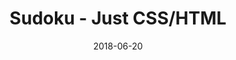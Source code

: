 ---
title: 'Sudoku - Just CSS/HTML'
date: 2018-06-20
tags: []
draft: false
type: 'games'
num19: [{'idx':1,'arr1':[1,2,3,4,5,6,7,8,9],'arr2':[1,2,3,4,5,6,7,8,9]},{'idx':2,'arr1':[1,2,3,4,5,6,7,8,9],'arr2':[1,2,3,4,5,6,7,8,9]},{'idx':3,'arr1':[1,2,3,4,5,6,7,8,9],'arr2':[1,2,3,4,5,6,7,8,9]},{'idx':4,'arr1':[1,2,3,4,5,6,7,8,9],'arr2':[1,2,3,4,5,6,7,8,9]},{'idx':5,'arr1':[1,2,3,4,5,6,7,8,9],'arr2':[1,2,3,4,5,6,7,8,9]},{'idx':6,'arr1':[1,2,3,4,5,6,7,8,9],'arr2':[1,2,3,4,5,6,7,8,9]},{'idx':7,'arr1':[1,2,3,4,5,6,7,8,9],'arr2':[1,2,3,4,5,6,7,8,9]},{'idx':8,'arr1':[1,2,3,4,5,6,7,8,9],'arr2':[1,2,3,4,5,6,7,8,9]},{'idx':9,'arr1':[1,2,3,4,5,6,7,8,9],'arr2':[1,2,3,4,5,6,7,8,9]}]
puzzle: [[4, 0, 8, 0, 0, 0, 3, 0, 5], [2, 0, 0, 8, 0, 5, 0, 0, 9], [0, 7, 0, 0, 4, 0, 0, 6, 0], [6, 4, 0, 9, 0, 3, 0, 5, 1], [0, 0, 2, 0, 0, 0, 4, 0, 0], [9, 8, 0, 0, 0, 0, 0, 7, 6], [0, 0, 0, 0, 6, 0, 0, 0, 0], [0, 0, 0, 2, 0, 4, 0, 0, 0], [0, 0, 0, 1, 0, 7, 0, 0, 0]]
layout: 'sudokucssstatic'
---